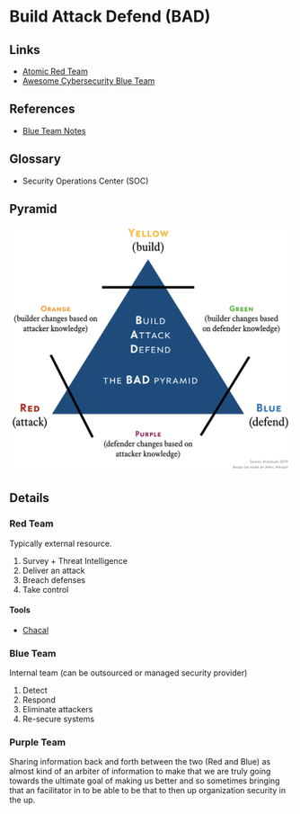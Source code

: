 # Build Attack Defend (BAD)

<!--
https://app.pluralsight.com/library/courses/pentesting-red-blue-purple-teams-exec-briefing/table-of-contents

https://app.pluralsight.com/paths/skill/blue-team-tools
https://app.pluralsight.com/paths/skill/red-team-tools
https://app.pluralsight.com/library/courses/purple-teaming-big-picture/table-of-contents

-->

## Links

- [Atomic Red Team](https://github.com/redcanaryco/atomic-red-team)
- [Awesome Cybersecurity Blue Team](https://github.com/fabacab/awesome-cybersecurity-blueteam)

## References

- [Blue Team Notes](https://github.com/Purp1eW0lf/Blue-Team-Notes)

## Glossary

- Security Operations Center (SOC)

## Pyramid

![BAD Pyramid](/assets/images/cyber-security/bad-pyramid.png)

<!--
White Hat
Gray Hat
Black Hat
-->

## Details

### Red Team

Typically external resource.

1. Survey + Threat Intelligence
2. Deliver an attack
3. Breach defenses
4. Take control

<!--
Skills

Social Engineering
Phishing Attacks
Network Penetration Testing
Bug Bounty
Web Application Pentester
Threat Hunter
-->

#### Tools

- [Chacal](https://github.com/p3tr0v/chacal)

### Blue Team

Internal team (can be outsourced or managed security provider)

1. Detect
2. Respond
3. Eliminate attackers
4. Re-secure systems

<!--
Skills

Governance, Compliance & Risk
Detail Oriented
Cybersecurity Frameworks
Log Analysis
Incident Response
Cybersecurity Analyst / SOC Analyst
Incident Handler
Computer Forensics
Network Security Engineer
Cloud Security Engineer
-->

### Purple Team

Sharing information back and forth between the two (Red and Blue) as almost kind of an arbiter of information to make that we are truly going towards the ultimate goal of making us better and so sometimes bringing that an facilitator in to be able to be that to then up organization security in the up.
